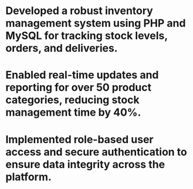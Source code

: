 # Developed a robust inventory management system using PHP and MySQL for tracking stock levels, orders, and deliveries.
# Enabled real-time updates and reporting for over 50 product categories, reducing stock management time by 40%.
# Implemented role-based user access and secure authentication to ensure data integrity across the platform.
